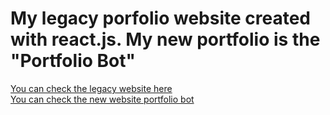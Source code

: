 # My legacy porfolio website created with react.js. My new portfolio is the "Portfolio Bot"
<a href="https://fernandocarvalhodev.netlify.app"/> You can check the legacy website here </a>
<br>
<a href="https://fernandocarvalhodev.com"/> You can check the new website portfolio bot </a>
